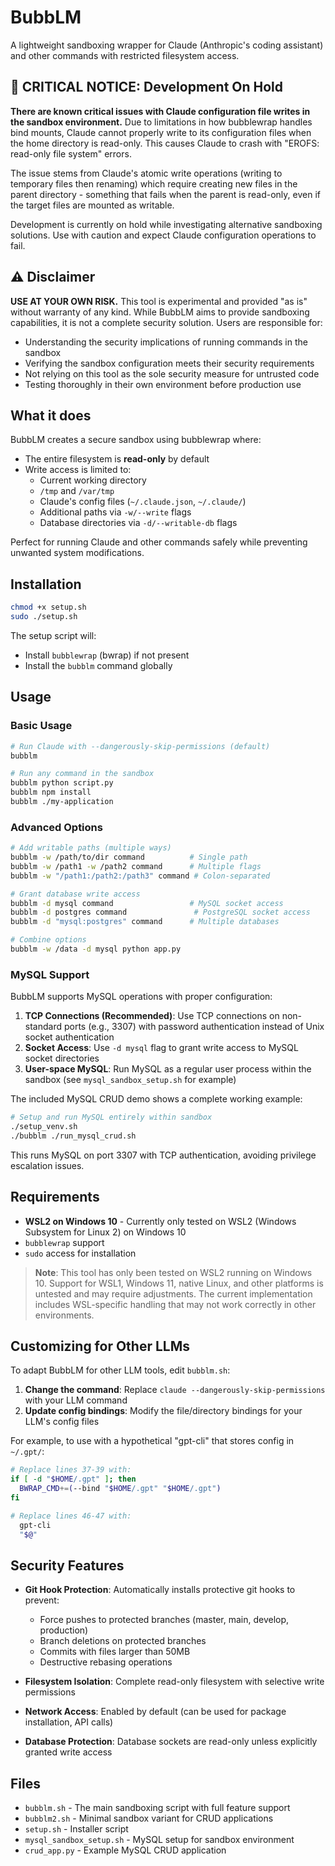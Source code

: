 # BubbLM

A lightweight sandboxing wrapper for Claude (Anthropic's coding assistant) and other commands with restricted filesystem access.

## 🚨 CRITICAL NOTICE: Development On Hold

**There are known critical issues with Claude configuration file writes in the sandbox environment.** Due to limitations in how bubblewrap handles bind mounts, Claude cannot properly write to its configuration files when the home directory is read-only. This causes Claude to crash with "EROFS: read-only file system" errors.

The issue stems from Claude's atomic write operations (writing to temporary files then renaming) which require creating new files in the parent directory - something that fails when the parent is read-only, even if the target files are mounted as writable.

Development is currently on hold while investigating alternative sandboxing solutions. Use with caution and expect Claude configuration operations to fail.

## ⚠️ Disclaimer

**USE AT YOUR OWN RISK.** This tool is experimental and provided "as is" without warranty of any kind. While BubbLM aims to provide sandboxing capabilities, it is not a complete security solution. Users are responsible for:
- Understanding the security implications of running commands in the sandbox
- Verifying the sandbox configuration meets their security requirements
- Not relying on this tool as the sole security measure for untrusted code
- Testing thoroughly in their own environment before production use

## What it does

BubbLM creates a secure sandbox using bubblewrap where:
- The entire filesystem is **read-only** by default
- Write access is limited to:
  - Current working directory
  - `/tmp` and `/var/tmp`
  - Claude's config files (`~/.claude.json`, `~/.claude/`)
  - Additional paths via `-w/--write` flags
  - Database directories via `-d/--writable-db` flags

Perfect for running Claude and other commands safely while preventing unwanted system modifications.

## Installation

```bash
chmod +x setup.sh
sudo ./setup.sh
```

The setup script will:
- Install `bubblewrap` (bwrap) if not present
- Install the `bubblm` command globally

## Usage

### Basic Usage

```bash
# Run Claude with --dangerously-skip-permissions (default)
bubblm

# Run any command in the sandbox
bubblm python script.py
bubblm npm install
bubblm ./my-application
```

### Advanced Options

```bash
# Add writable paths (multiple ways)
bubblm -w /path/to/dir command          # Single path
bubblm -w /path1 -w /path2 command      # Multiple flags
bubblm -w "/path1:/path2:/path3" command # Colon-separated

# Grant database write access
bubblm -d mysql command                 # MySQL socket access
bubblm -d postgres command               # PostgreSQL socket access
bubblm -d "mysql:postgres" command      # Multiple databases

# Combine options
bubblm -w /data -d mysql python app.py
```

### MySQL Support

BubbLM supports MySQL operations with proper configuration:

1. **TCP Connections (Recommended)**: Use TCP connections on non-standard ports (e.g., 3307) with password authentication instead of Unix socket authentication
2. **Socket Access**: Use `-d mysql` flag to grant write access to MySQL socket directories
3. **User-space MySQL**: Run MySQL as a regular user process within the sandbox (see `mysql_sandbox_setup.sh` for example)

The included MySQL CRUD demo shows a complete working example:
```bash
# Setup and run MySQL entirely within sandbox
./setup_venv.sh
./bubblm ./run_mysql_crud.sh
```

This runs MySQL on port 3307 with TCP authentication, avoiding privilege escalation issues.

## Requirements

- **WSL2 on Windows 10** - Currently only tested on WSL2 (Windows Subsystem for Linux 2) on Windows 10
- `bubblewrap` support
- `sudo` access for installation

> **Note**: This tool has only been tested on WSL2 running on Windows 10. Support for WSL1, Windows 11, native Linux, and other platforms is untested and may require adjustments. The current implementation includes WSL-specific handling that may not work correctly in other environments.

## Customizing for Other LLMs

To adapt BubbLM for other LLM tools, edit `bubblm.sh`:

1. **Change the command**: Replace `claude --dangerously-skip-permissions` with your LLM command
2. **Update config bindings**: Modify the file/directory bindings for your LLM's config files

For example, to use with a hypothetical "gpt-cli" that stores config in `~/.gpt/`:

```bash
# Replace lines 37-39 with:
if [ -d "$HOME/.gpt" ]; then
  BWRAP_CMD+=(--bind "$HOME/.gpt" "$HOME/.gpt")
fi

# Replace lines 46-47 with:
  gpt-cli
  "$@"
```

## Security Features

- **Git Hook Protection**: Automatically installs protective git hooks to prevent:
  - Force pushes to protected branches (master, main, develop, production)
  - Branch deletions on protected branches
  - Commits with files larger than 50MB
  - Destructive rebasing operations

- **Filesystem Isolation**: Complete read-only filesystem with selective write permissions
- **Network Access**: Enabled by default (can be used for package installation, API calls)
- **Database Protection**: Database sockets are read-only unless explicitly granted write access

## Files

- `bubblm.sh` - The main sandboxing script with full feature support
- `bubblm2.sh` - Minimal sandbox variant for CRUD applications
- `setup.sh` - Installer script
- `mysql_sandbox_setup.sh` - MySQL setup for sandbox environment
- `crud_app.py` - Example MySQL CRUD application